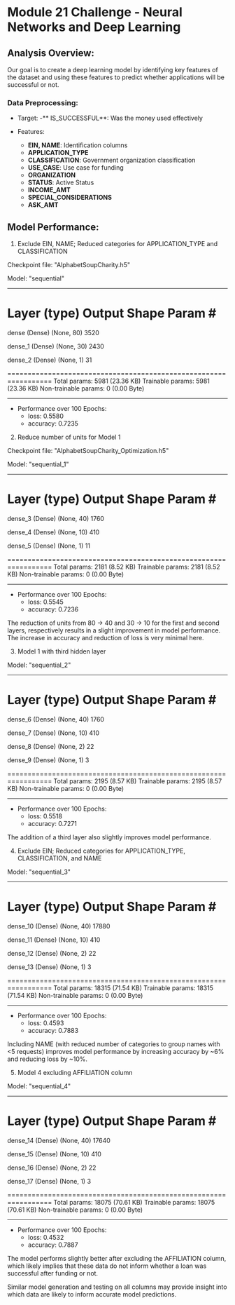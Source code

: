 # Module 21 Challenge - Neural Networks and Deep Learning

## Analysis Overview:

Our goal is to create a deep learning model by identifying key features of the dataset and using these features to predict whether applications will be successful or not.

### Data Preprocessing:

- Target: 
    -** IS_SUCCESSFUL**: Was the money used effectively

- Features: 
    - **EIN, NAME**: Identification columns
    - **APPLICATION_TYPE**
    - **CLASSIFICATION**: Government organization classification
    - **USE_CASE**: Use case for funding
    - **ORGANIZATION**
    - **STATUS**: Active Status
    - **INCOME_AMT**
    - **SPECIAL_CONSIDERATIONS**
    - **ASK_AMT**


## Model Performance:

1. Exclude EIN, NAME; Reduced categories for APPLICATION_TYPE and CLASSIFICATION 

Checkpoint file: "AlphabetSoupCharity.h5"

Model: "sequential"

_________________________________________________________________
 Layer (type)                Output Shape              Param #   
=================================================================
 dense (Dense)               (None, 80)                3520      
                                                                 
 dense_1 (Dense)             (None, 30)                2430      
                                                                 
 dense_2 (Dense)             (None, 1)                 31        
                                                                 
=================================================================
Total params: 5981 (23.36 KB)
Trainable params: 5981 (23.36 KB)
Non-trainable params: 0 (0.00 Byte)

_________________________________________________________________
- Performance over 100 Epochs:
    - loss: 0.5580 
    - accuracy: 0.7235

2. Reduce number of units for Model 1 

Checkpoint file: "AlphabetSoupCharity_Optimization.h5"

Model: "sequential_1"
_________________________________________________________________
 Layer (type)                Output Shape              Param #   
=================================================================
 dense_3 (Dense)             (None, 40)                1760      
                                                                 
 dense_4 (Dense)             (None, 10)                410       
                                                                 
 dense_5 (Dense)             (None, 1)                 11        
                                                                 
=================================================================
Total params: 2181 (8.52 KB)
Trainable params: 2181 (8.52 KB)
Non-trainable params: 0 (0.00 Byte)
_________________________________________________________________
- Performance over 100 Epochs:
    - loss: 0.5545 
    - accuracy: 0.7236

The reduction of units from 80 -> 40 and 30 -> 10 for the first and second layers, respectively results in a slight improvement in model performance. The increase in accuracy and reduction of loss is very minimal here.

3. Model 1 with third hidden layer

Model: "sequential_2"
_________________________________________________________________
 Layer (type)                Output Shape              Param #   
=================================================================
 dense_6 (Dense)             (None, 40)                1760      
                                                                 
 dense_7 (Dense)             (None, 10)                410       
                                                                 
 dense_8 (Dense)             (None, 2)                 22        
                                                                 
 dense_9 (Dense)             (None, 1)                 3         
                                                                 
=================================================================
Total params: 2195 (8.57 KB)
Trainable params: 2195 (8.57 KB)
Non-trainable params: 0 (0.00 Byte)
_________________________________________________________________
- Performance over 100 Epochs:
    - loss: 0.5518 
    - accuracy: 0.7271

The addition of a third layer also slightly improves model performance.


4. Exclude EIN; Reduced categories for APPLICATION_TYPE, CLASSIFICATION, and NAME

Model: "sequential_3"
_________________________________________________________________
 Layer (type)                Output Shape              Param #   
=================================================================
 dense_10 (Dense)            (None, 40)                17880     
                                                                 
 dense_11 (Dense)            (None, 10)                410       
                                                                 
 dense_12 (Dense)            (None, 2)                 22        
                                                                 
 dense_13 (Dense)            (None, 1)                 3         
                                                                 
=================================================================
Total params: 18315 (71.54 KB)
Trainable params: 18315 (71.54 KB)
Non-trainable params: 0 (0.00 Byte)
_________________________________________________________________
- Performance over 100 Epochs:
    - loss: 0.4593 
    - accuracy: 0.7883

Including NAME (with reduced number of categories to group names with <5 requests) improves model performance by increasing accuracy by ~6% and reducing loss by ~10%.

5. Model 4 excluding AFFILIATION column

Model: "sequential_4"
_________________________________________________________________
 Layer (type)                Output Shape              Param #   
=================================================================
 dense_14 (Dense)            (None, 40)                17640     
                                                                 
 dense_15 (Dense)            (None, 10)                410       
                                                                 
 dense_16 (Dense)            (None, 2)                 22        
                                                                 
 dense_17 (Dense)            (None, 1)                 3         
                                                                 
=================================================================
Total params: 18075 (70.61 KB)
Trainable params: 18075 (70.61 KB)
Non-trainable params: 0 (0.00 Byte)
_________________________________________________________________
- Performance over 100 Epochs:
    - loss: 0.4532 
    - accuracy: 0.7887

The model performs slightly better after excluding the AFFILIATION column, which likely implies that these data do not inform whether a loan was successful after funding or not.

Similar model generation and testing on all columns may provide insight into which data are likely to inform accurate model predictions.
